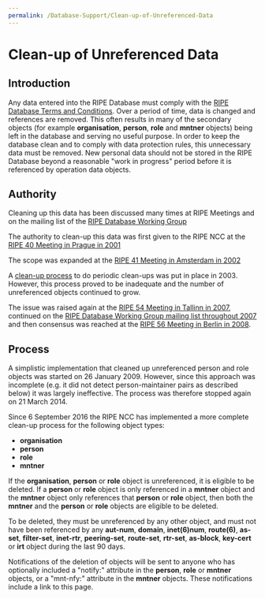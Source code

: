 ```yaml
---
permalink: /Database-Support/Clean-up-of-Unreferenced-Data
---
```


# Clean-up of Unreferenced Data
## Introduction

Any data entered into the RIPE Database must comply with the [RIPE Database Terms and Conditions](../Legal-Information/#). Over a period of time, data is changed and references are removed. This often results in many of the secondary objects (for example **organisation**, **person**, **role** and **mntner** objects) being left in the database and serving no useful purpose. In order to keep the database clean and to comply with data protection rules, this unnecessary data must be removed. New personal data should not be stored in the RIPE Database beyond a reasonable "work in progress" period before it is referenced by operation data objects.


## Authority

Cleaning up this data has been discussed many times at RIPE Meetings and on the mailing list of the [RIPE Database Working Group](https://www.ripe.net/participate/mail/ripe-mailing-lists/db-wg)

The authority to clean-up this data was first given to the RIPE NCC at the [RIPE 40 Meeting in Prague in 2001](https://www.ripe.net/participate/meetings/ripe-meetings/ripe-40)

The scope was expanded at the [RIPE 41 Meeting in Amsterdam in 2002](https://www.ripe.net/participate/meetings/ripe-meetings/ripe-41)

A [clean-up process](https://www.ripe.net/publications/news/announcements/clean-up-of-unreferenced-data-in-the-ripe-database) to do periodic clean-ups was put in place in 2003. However, this process proved to be inadequate and the number of unreferenced objects continued to grow.

The issue was raised again at the [RIPE 54 Meeting in Tallinn in 2007](https://www.ripe.net/participate/meetings/ripe-meetings/ripe-54), continued on the [RIPE Database Working Group mailing list throughout 2007](https://www.ripe.net/participate/mail/ripe-mailing-lists/db-wg) and then consensus was reached at the [RIPE 56 Meeting in Berlin in 2008](https://www.ripe.net/participate/meetings/ripe-meetings/ripe-56).


## Process

A simplistic implementation that cleaned up unreferenced person and role objects was started on 26 January 2009. However, since this approach was incomplete (e.g. it did not detect person-maintainer pairs as described below) it was largely ineffective. The process was therefore stopped again on 21 March 2014.

Since 6 September 2016 the RIPE NCC has implemented a more complete clean-up process for the following object types:

* **organisation**
* **person**
* **role**
* **mntner**

If the **organisation**, **person** or **role** object is unreferenced, it is eligible to be deleted. If a **person** or **role** object is only referenced in a **mntner** object and the **mntner** object only references that **person** or **role** object, then both the **mntner** and the **person** or **role** objects are eligible to be deleted.

To be deleted, they must be unreferenced by any other object, and must not have been referenced by any **aut-num**, **domain**, **inet(6)num**, **route(6)**, **as-set**, **filter-set**, **inet-rtr**, **peering-set**, **route-set**, **rtr-set**, **as-block**, **key-cert** or **irt** object during the last 90 days.

Notifications of the deletion of objects will be sent to anyone who has optionally included a "notify:" attribute in the **person**, **role** or **mntner** objects, or a "mnt-nfy:" attribute in the **mntner** objects. These notifications include a link to this page.
